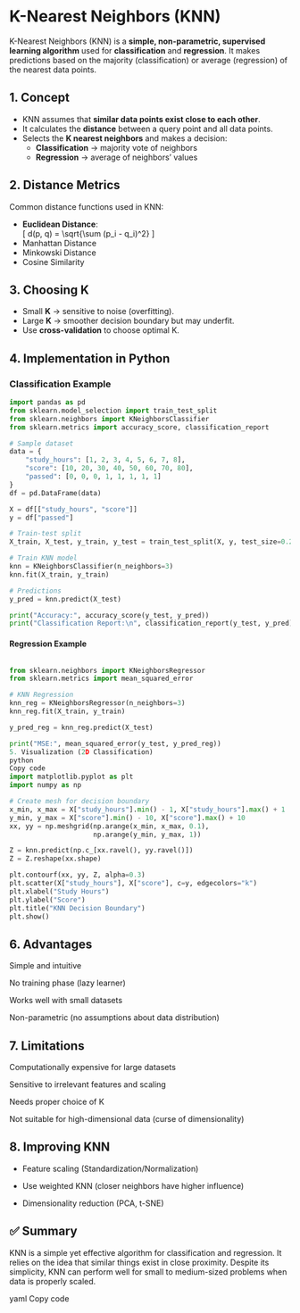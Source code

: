 # K-Nearest Neighbors (KNN)

K-Nearest Neighbors (KNN) is a **simple, non-parametric, supervised learning algorithm** used for **classification** and **regression**. It makes predictions based on the majority (classification) or average (regression) of the nearest data points.


## 1. Concept
- KNN assumes that **similar data points exist close to each other**.
- It calculates the **distance** between a query point and all data points.
- Selects the **K nearest neighbors** and makes a decision:
  - **Classification** → majority vote of neighbors
  - **Regression** → average of neighbors’ values


## 2. Distance Metrics
Common distance functions used in KNN:
- **Euclidean Distance**:  
  \[
  d(p, q) = \sqrt{\sum (p_i - q_i)^2}
  \]
- Manhattan Distance
- Minkowski Distance
- Cosine Similarity


## 3. Choosing K
- Small **K** → sensitive to noise (overfitting).
- Large **K** → smoother decision boundary but may underfit.
- Use **cross-validation** to choose optimal K.

## 4. Implementation in Python

### Classification Example

```python
import pandas as pd
from sklearn.model_selection import train_test_split
from sklearn.neighbors import KNeighborsClassifier
from sklearn.metrics import accuracy_score, classification_report

# Sample dataset
data = {
    "study_hours": [1, 2, 3, 4, 5, 6, 7, 8],
    "score": [10, 20, 30, 40, 50, 60, 70, 80],
    "passed": [0, 0, 0, 1, 1, 1, 1, 1]
}
df = pd.DataFrame(data)

X = df[["study_hours", "score"]]
y = df["passed"]

# Train-test split
X_train, X_test, y_train, y_test = train_test_split(X, y, test_size=0.25, random_state=42)

# Train KNN model
knn = KNeighborsClassifier(n_neighbors=3)
knn.fit(X_train, y_train)

# Predictions
y_pred = knn.predict(X_test)

print("Accuracy:", accuracy_score(y_test, y_pred))
print("Classification Report:\n", classification_report(y_test, y_pred))

```

#### Regression Example

```python

from sklearn.neighbors import KNeighborsRegressor
from sklearn.metrics import mean_squared_error

# KNN Regression
knn_reg = KNeighborsRegressor(n_neighbors=3)
knn_reg.fit(X_train, y_train)

y_pred_reg = knn_reg.predict(X_test)

print("MSE:", mean_squared_error(y_test, y_pred_reg))
5. Visualization (2D Classification)
python
Copy code
import matplotlib.pyplot as plt
import numpy as np

# Create mesh for decision boundary
x_min, x_max = X["study_hours"].min() - 1, X["study_hours"].max() + 1
y_min, y_max = X["score"].min() - 10, X["score"].max() + 10
xx, yy = np.meshgrid(np.arange(x_min, x_max, 0.1),
                     np.arange(y_min, y_max, 1))

Z = knn.predict(np.c_[xx.ravel(), yy.ravel()])
Z = Z.reshape(xx.shape)

plt.contourf(xx, yy, Z, alpha=0.3)
plt.scatter(X["study_hours"], X["score"], c=y, edgecolors="k")
plt.xlabel("Study Hours")
plt.ylabel("Score")
plt.title("KNN Decision Boundary")
plt.show()

```

## 6. Advantages

Simple and intuitive

No training phase (lazy learner)

Works well with small datasets

Non-parametric (no assumptions about data distribution)

## 7. Limitations

Computationally expensive for large datasets

Sensitive to irrelevant features and scaling

Needs proper choice of K

Not suitable for high-dimensional data (curse of dimensionality)

## 8. Improving KNN

- Feature scaling (Standardization/Normalization)

- Use weighted KNN (closer neighbors have higher influence)

- Dimensionality reduction (PCA, t-SNE)

## ✅ Summary

KNN is a simple yet effective algorithm for classification and regression.
It relies on the idea that similar things exist in close proximity.
Despite its simplicity, KNN can perform well for small to medium-sized problems when data is properly scaled.

yaml
Copy code
